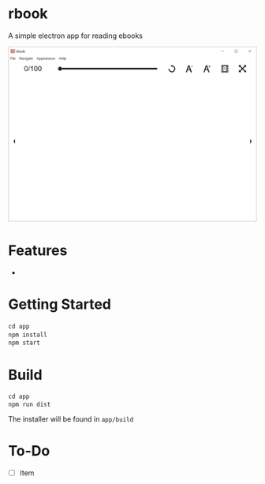 # rbook

A simple electron app for reading ebooks

![Screenshot](./screenshots/sc_1.png)

# Features

- 

# Getting Started

```javascript
cd app
npm install
npm start
```

# Build
```
cd app
npm run dist
```
The installer will be found in `app/build`

# To-Do

- [ ] Item
